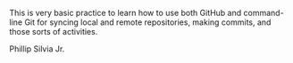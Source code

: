 This is very basic practice to learn how to use both GitHub and command-line Git 
for syncing local and remote repositories, making commits, and those sorts of activities. 

Phillip Silvia Jr.
